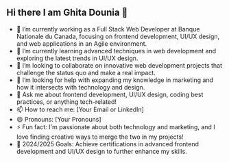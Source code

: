 ## Hi there I am Ghita Dounia  👋


- 🔭 I’m currently working as a Full Stack Web Developer at Banque Nationale du Canada, focusing on frontend development, UI/UX design, and web applications in an Agile environment.
- 🌱 I’m currently learning advanced techniques in web development and exploring the latest trends in UI/UX design.
- 👯 I’m looking to collaborate on innovative web development projects that challenge the status quo and make a real impact.
- 🤔 I’m looking for help with expanding my knowledge in marketing and how it intersects with technology and design.
- 💬 Ask me about frontend development, UI/UX design, coding best practices, or anything tech-related!
- 📫 How to reach me: [Your Email or LinkedIn]
- 😄 Pronouns: [Your Pronouns]
- ⚡ Fun fact: I'm passionate about both technology and marketing, and I love finding creative ways to merge the two in my projects!
- 🎯 2024/2025 Goals: Achieve certifications in advanced frontend development and UI/UX design to further enhance my skills.
